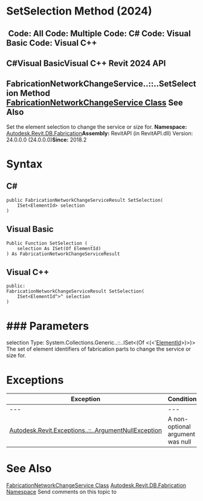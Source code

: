 # SetSelection Method (2024)

﻿
 Code: All Code: Multiple Code: C# Code: Visual Basic Code: Visual C++   
---  
C#Visual BasicVisual C++
Revit 2024 API  
---  
FabricationNetworkChangeService..::..SetSelection Method   
[FabricationNetworkChangeService Class](ddd58cb0-54bc-a864-9688-b890a7140112.md "FabricationNetworkChangeService Class") See Also  
---  
Set the element selection to change the service or size for. 
**Namespace:** [Autodesk.Revit.DB.Fabrication](49e74a25-7ea1-efa6-548a-a3c3d0655e43.md "Autodesk.Revit.DB.Fabrication Namespace")**Assembly:** RevitAPI (in RevitAPI.dll) Version: 24.0.0.0 (24.0.0.0)**Since:** 2018.2 
# Syntax
C#  
---  
```text
public FabricationNetworkChangeServiceResult SetSelection(
	ISet<ElementId> selection
)
```
  
Visual Basic  
---  
```text
Public Function SetSelection ( _
	selection As ISet(Of ElementId) _
) As FabricationNetworkChangeServiceResult
```
  
Visual C++  
---  
```text
public:
FabricationNetworkChangeServiceResult SetSelection(
	ISet<ElementId^>^ selection
)
```
  
# ### Parameters
selection
    Type: System.Collections.Generic..::..ISet<(Of <(<'[ElementId](44f3f7b1-3229-3404-93c9-dc5e70337dd6.md "ElementId Class")>)>)> The set of element identifiers of fabrication parts to change the service or size for. 
# Exceptions
| Exception | Condition |
| --- | --- |
| --- | --- |
| [Autodesk.Revit.Exceptions..::..ArgumentNullException](631e1424-60f4-929b-4e52-dda9dcd26316.md "ArgumentNullException Class") | A non-optional argument was null |

# See Also
[FabricationNetworkChangeService Class](ddd58cb0-54bc-a864-9688-b890a7140112.md "FabricationNetworkChangeService Class")
[Autodesk.Revit.DB.Fabrication Namespace](49e74a25-7ea1-efa6-548a-a3c3d0655e43.md "Autodesk.Revit.DB.Fabrication Namespace")
Send comments on this topic to 